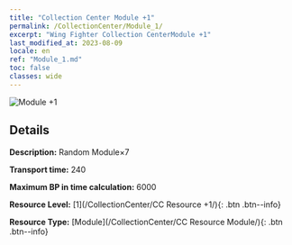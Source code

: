 ```yaml
---
title: "Collection Center Module +1"
permalink: /CollectionCenter/Module_1/
excerpt: "Wing Fighter Collection CenterModule +1"
last_modified_at: 2023-08-09
locale: en
ref: "Module_1.md"
toc: false
classes: wide
---
```



![Module +1](/images/cc/CC_Module_1.png)

## Details

  **Description:** Random Module×7

  **Transport time:** 240

  **Maximum BP in time calculation:** 6000

  **Resource Level:** [1](/CollectionCenter/CC Resource +1/){: .btn .btn--info}

  **Resource Type:** [Module](/CollectionCenter/CC Resource Module/){: .btn .btn--info}

